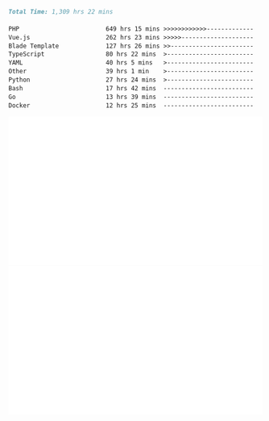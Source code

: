<!--START_SECTION:waka-->

```markdown
Total Time: 1,309 hrs 22 mins

PHP                        649 hrs 15 mins >>>>>>>>>>>>-------------   48.15 %
Vue.js                     262 hrs 23 mins >>>>>--------------------   19.46 %
Blade Template             127 hrs 26 mins >>-----------------------   09.45 %
TypeScript                 80 hrs 22 mins  >------------------------   05.96 %
YAML                       40 hrs 5 mins   >------------------------   02.97 %
Other                      39 hrs 1 min    >------------------------   02.89 %
Python                     27 hrs 24 mins  >------------------------   02.03 %
Bash                       17 hrs 42 mins  -------------------------   01.31 %
Go                         13 hrs 39 mins  -------------------------   01.01 %
Docker                     12 hrs 25 mins  -------------------------   00.92 %
```

<!--END_SECTION:waka-->
<p align="center">
    <img src="https://raw.githubusercontent.com/rjp2525/rjp2525/output/generated/overview.svg">
    <img src="https://raw.githubusercontent.com/rjp2525/rjp2525/output/generated/languages.svg">
</p>
